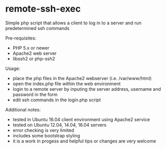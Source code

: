 # remote-ssh-exec
Simple php script that allows a client to log in to a server and run predetermined ssh commands

Pre-requisites:
 - PHP 5.x or newer
 - Apache2 web server
 - libssh2 or php-ssh2
 
Usage:
 - place the php files in the Apache2 webserver (i.e. /var/www/html)
 - open the index.php file within the web environment
 - login to a remote server by inputing the server address, username and password in the form
 - edit ssh commands in the login.php script
 
Additional notes:
 - tested in Ubuntu 16.04 client environment using Apache2 service 
 - tested on Ubuntu 12.04, 14.04, 16.04 servers
 - error checking is very limited
 - includes some bootstrap styling
 - it is a work in progess and helpful tips or changes are very welcome
